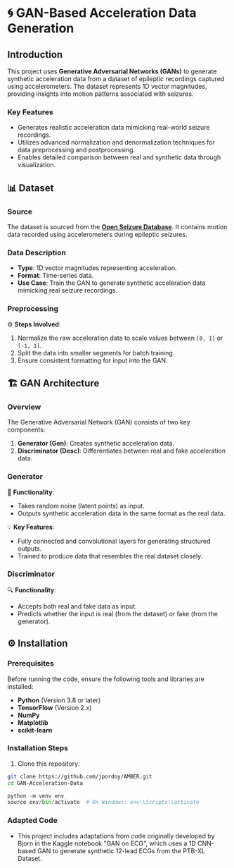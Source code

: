 # 🌀 GAN-Based Acceleration Data Generation

## Introduction  
This project uses **Generative Adversarial Networks (GANs)** to generate synthetic acceleration data from a dataset of epileptic recordings captured using accelerometers. The dataset represents 1D vector magnitudes, providing insights into motion patterns associated with seizures.

### Key Features  
- Generates realistic acceleration data mimicking real-world seizure recordings.  
- Utilizes advanced normalization and denormalization techniques for data preprocessing and postprocessing.  
- Enables detailed comparison between real and synthetic data through visualization.  

## 📊 Dataset  

### Source  
The dataset is sourced from the **[Open Seizure Database](https://www.epilepsydatabase.org)**. It contains motion data recorded using accelerometers during epileptic seizures.  

### Data Description  
- **Type**: 1D vector magnitudes representing acceleration.  
- **Format**: Time-series data.  
- **Use Case**: Train the GAN to generate synthetic acceleration data mimicking real seizure recordings.  

### Preprocessing  
⚙️ **Steps Involved**:  
1. Normalize the raw acceleration data to scale values between `[0, 1]` or `[-1, 1]`.  
2. Split the data into smaller segments for batch training.  
3. Ensure consistent formatting for input into the GAN.  

## 🏗️ GAN Architecture  

### Overview  
The Generative Adversarial Network (GAN) consists of two key components:  
1. **Generator (Gen)**: Creates synthetic acceleration data.  
2. **Discriminator (Desc)**: Differentiates between real and fake acceleration data.  

### Generator  
🔧 **Functionality**:  
- Takes random noise (latent points) as input.  
- Outputs synthetic acceleration data in the same format as the real data.  

💡 **Key Features**:  
- Fully connected and convolutional layers for generating structured outputs.  
- Trained to produce data that resembles the real dataset closely.  

### Discriminator  
🔍 **Functionality**:  
- Accepts both real and fake data as input.  
- Predicts whether the input is real (from the dataset) or fake (from the generator).  

## ⚙️ Installation  

### Prerequisites  
Before running the code, ensure the following tools and libraries are installed:  
- **Python** (Version 3.8 or later)  
- **TensorFlow** (Version 2.x)  
- **NumPy**  
- **Matplotlib**  
- **scikit-learn**  

### Installation Steps  
1. Clone this repository:  
```bash
git clone https://github.com/jpordoy/AMBER.git
cd GAN-Acceleration-Data
```

```python
python -m venv env  
source env/bin/activate  # On Windows: env\\Scripts\\activate
```

### Adapted Code
- This project includes adaptations from code originally developed by Bjorn in the Kaggle notebook "GAN on ECG", which uses a 1D CNN-based GAN to generate synthetic 12-lead ECGs from the PTB-XL Dataset.


